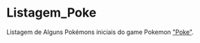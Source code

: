 # Listagem_Poke
Listagem de Alguns Pokémons iniciais do game Pokemon <a href="https://drey021.github.io/Listagem_Poke/" target="_blank">"Poke"</a>.


